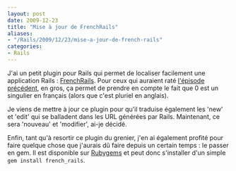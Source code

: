 ```yaml
---
layout: post
date: 2009-12-23
title: "Mise à jour de FrenchRails"
aliases:
- "/Rails/2009/12/23/mise-a-jour-de-french-rails"
categories:
- Rails
---
```

J'ai un petit plugin pour Rails qui permet de localiser facilement une application Rails : [FrenchRails](http://github.com/nono/french-rails/tree/master).
Pour ceux qui auraient raté [l'épisode précédent](http://blog.menfin.info/post/2009/03/18/Un-plugin-RoR-nomme-FrenchRails), en gros, ça permet de prendre en compte le fait que 0 est un singulier en français (alors que c'est pluriel en anglais).

Je viens de mettre à jour ce plugin pour qu'il traduise également les 'new' et 'edit' qui se balladent dans les URL générées par Rails.
Maintenant, ce sera 'nouveau' et 'modifier', ai-je décidé.

Enfin, tant qu'à resortir ce plugin du grenier, j'en ai également profité pour faire quelque chose que j'aurais dû faire depuis un certain temps : le passer en gem.
Il est disponible sur [Rubygems](http://rubygems.org/gems/french_rails) et peut donc s'installer d'un simple `gem install french_rails`.
